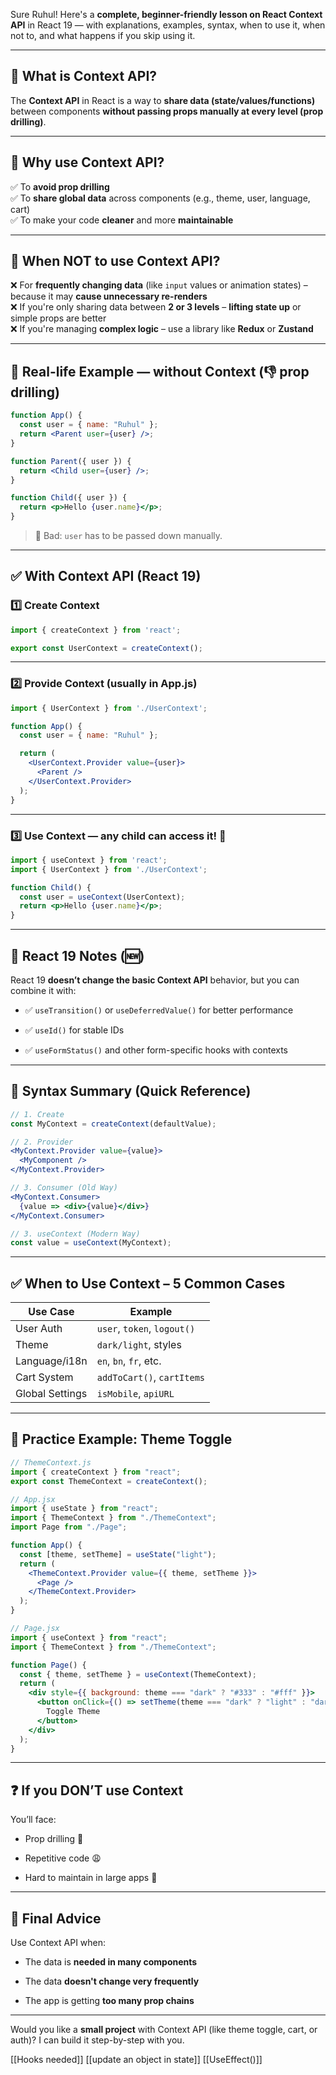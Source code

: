 Sure Ruhul! Here's a **complete, beginner-friendly lesson on React Context API** in React 19 — with explanations, examples, syntax, when to use it, when not to, and what happens if you skip using it.

---

## 🔶 What is Context API?

The **Context API** in React is a way to **share data (state/values/functions)** between components **without passing props manually at every level (prop drilling)**.

---

## 🔶 Why use Context API?

✅ To **avoid prop drilling**  
✅ To **share global data** across components (e.g., theme, user, language, cart)  
✅ To make your code **cleaner** and more **maintainable**

---

## 🔶 When NOT to use Context API?

❌ For **frequently changing data** (like `input` values or animation states) – because it may **cause unnecessary re-renders**  
❌ If you're only sharing data between **2 or 3 levels** – **lifting state up** or simple props are better  
❌ If you're managing **complex logic** – use a library like **Redux** or **Zustand**

---

## 🔶 Real-life Example — without Context (👎 prop drilling)

```jsx
function App() {
  const user = { name: "Ruhul" };
  return <Parent user={user} />;
}

function Parent({ user }) {
  return <Child user={user} />;
}

function Child({ user }) {
  return <p>Hello {user.name}</p>;
}
```

> 🔴 Bad: `user` has to be passed down manually.

---

## ✅ With Context API (React 19)

### 1️⃣ Create Context

```jsx
import { createContext } from 'react';

export const UserContext = createContext();
```

---

### 2️⃣ Provide Context (usually in App.js)

```jsx
import { UserContext } from './UserContext';

function App() {
  const user = { name: "Ruhul" };

  return (
    <UserContext.Provider value={user}>
      <Parent />
    </UserContext.Provider>
  );
}
```

---

### 3️⃣ Use Context — any child can access it! 🎉

```jsx
import { useContext } from 'react';
import { UserContext } from './UserContext';

function Child() {
  const user = useContext(UserContext);
  return <p>Hello {user.name}</p>;
}
```

---

## 🔶 React 19 Notes (🆕)

React 19 **doesn’t change the basic Context API** behavior, but you can combine it with:

- ✅ `useTransition()` or `useDeferredValue()` for better performance
    
- ✅ `useId()` for stable IDs
    
- ✅ `useFormStatus()` and other form-specific hooks with contexts
    

---

## 🧠 Syntax Summary (Quick Reference)

```jsx
// 1. Create
const MyContext = createContext(defaultValue);

// 2. Provider
<MyContext.Provider value={value}>
  <MyComponent />
</MyContext.Provider>

// 3. Consumer (Old Way)
<MyContext.Consumer>
  {value => <div>{value}</div>}
</MyContext.Consumer>

// 3. useContext (Modern Way)
const value = useContext(MyContext);
```

---

## ✅ When to Use Context – 5 Common Cases

|Use Case|Example|
|---|---|
|User Auth|`user`, `token`, `logout()`|
|Theme|`dark/light`, styles|
|Language/i18n|`en`, `bn`, `fr`, etc.|
|Cart System|`addToCart()`, `cartItems`|
|Global Settings|`isMobile`, `apiURL`|

---

## 🧪 Practice Example: Theme Toggle

```jsx
// ThemeContext.js
import { createContext } from "react";
export const ThemeContext = createContext();
```

```jsx
// App.jsx
import { useState } from "react";
import { ThemeContext } from "./ThemeContext";
import Page from "./Page";

function App() {
  const [theme, setTheme] = useState("light");
  return (
    <ThemeContext.Provider value={{ theme, setTheme }}>
      <Page />
    </ThemeContext.Provider>
  );
}
```

```jsx
// Page.jsx
import { useContext } from "react";
import { ThemeContext } from "./ThemeContext";

function Page() {
  const { theme, setTheme } = useContext(ThemeContext);
  return (
    <div style={{ background: theme === "dark" ? "#333" : "#fff" }}>
      <button onClick={() => setTheme(theme === "dark" ? "light" : "dark")}>
        Toggle Theme
      </button>
    </div>
  );
}
```

---

## ❓ If you DON’T use Context

You’ll face:

- Prop drilling 🔁
    
- Repetitive code 😩
    
- Hard to maintain in large apps 🧱
    

---

## 🏁 Final Advice

Use Context API when:

- The data is **needed in many components**
    
- The data **doesn't change very frequently**
    
- The app is getting **too many prop chains**
    

---

Would you like a **small project** with Context API (like theme toggle, cart, or auth)? I can build it step-by-step with you.


[[Hooks needed]]
[[update an object in state]]
[[UseEffect()]]
